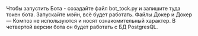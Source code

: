 Чтобы запустить Бота  - созадайте файл bot_tock.py и запишите туда токен бота. Запускайте мэйн, всё будет работать. Файлы Докер и Докер — Композ не используются и носят ознакомительный характер.  В четвертой версии бота он будет работать с БД PostgresQL. 
